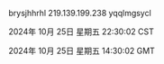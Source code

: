 brysjhhrhl 219.139.199.238 yqqlmgsycl

2024年 10月 25日 星期五 22:30:02 CST

2024年 10月 25日 星期五 14:30:02 GMT
